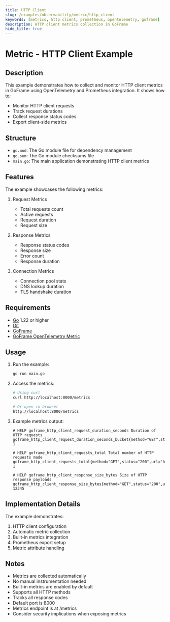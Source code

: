 ```yaml
---
title: HTTP Client
slug: /examples/observability/metric/http_client
keywords: [metrics, http client, prometheus, opentelemetry, goframe]
description: HTTP client metrics collection in GoFrame
hide_title: true
---
```


# Metric - HTTP Client Example

## Description

This example demonstrates how to collect and monitor HTTP client metrics in GoFrame using OpenTelemetry and Prometheus integration. It shows how to:
- Monitor HTTP client requests
- Track request durations
- Collect response status codes
- Export client-side metrics

## Structure

- `go.mod`: The Go module file for dependency management
- `go.sum`: The Go module checksums file
- `main.go`: The main application demonstrating HTTP client metrics

## Features

The example showcases the following metrics:
1. Request Metrics
   - Total requests count
   - Active requests
   - Request duration
   - Request size

2. Response Metrics
   - Response status codes
   - Response size
   - Error count
   - Response duration

3. Connection Metrics
   - Connection pool stats
   - DNS lookup duration
   - TLS handshake duration

## Requirements

- [Go](https://golang.org/dl/) 1.22 or higher
- [Git](https://git-scm.com/downloads)
- [GoFrame](https://goframe.org)
- [GoFrame OpenTelemetry Metric](https://github.com/gogf/gf/tree/master/contrib/metric/otelmetric)

## Usage

1. Run the example:
   ```bash
   go run main.go
   ```

2. Access the metrics:
   ```bash
   # Using curl
   curl http://localhost:8000/metrics
   
   # Or open in browser
   http://localhost:8000/metrics
   ```

3. Example metrics output:
   ```
   # HELP goframe_http_client_request_duration_seconds Duration of HTTP requests
   goframe_http_client_request_duration_seconds_bucket{method="GET",status="200",url="https://goframe.org",le="0.1"} 1
   
   # HELP goframe_http_client_requests_total Total number of HTTP requests made
   goframe_http_client_requests_total{method="GET",status="200",url="https://goframe.org"} 1
   
   # HELP goframe_http_client_response_size_bytes Size of HTTP response payloads
   goframe_http_client_response_size_bytes{method="GET",status="200",url="https://goframe.org"} 12345
   ```

## Implementation Details

The example demonstrates:
1. HTTP client configuration
2. Automatic metric collection
3. Built-in metrics integration
4. Prometheus export setup
5. Metric attribute handling

## Notes

- Metrics are collected automatically
- No manual instrumentation needed
- Built-in metrics are enabled by default
- Supports all HTTP methods
- Tracks all response codes
- Default port is 8000
- Metrics endpoint is at /metrics
- Consider security implications when exposing metrics
